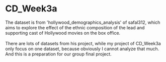 # CD_Week3a
The dataset is from 'hollywood_demographics_analysis' of safal312, which aims to explore the effect of the ethnic composition of the lead and supporting cast of Hollywood movies on the box office.<br>  
There are lots of datasets from his project, while my project of CD_Week3a only focus on one dataset, because obviously I cannot analyze that much.<br>
And this is a preparation for our group final project.
